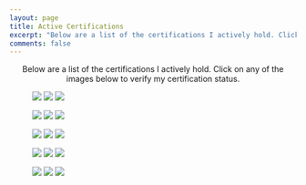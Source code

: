 ```yaml
---
layout: page
title: Active Certifications
excerpt: "Below are a list of the certifications I actively hold. Click on any of the images below to verify my certification status."
comments: false
---
```

<center>Below are a list of the certifications I actively hold. Click on any of the images below to verify my certification status.</center>
<figure class="fifth">
<a href="https://www.youracclaim.com/badges/45ab18e6-1431-4601-9353-c74d9e03baba/public_url"><img src="/assets/img/certified-information-systems-security-professional-cissp.png"></a>
<a href="https://www.youracclaim.com/badges/19f6cd58-9bda-467f-80a4-a46cf351af5f/public_url"><img src="/assets/img/certified-cloud-security-professional-ccsp.png"></a>
<a href="https://www.youracclaim.com/badges/65f5d524-0d66-4b2e-9c0b-e2ac5dc180f0/public_url"><img src="/assets/img/systems-security-certified-practitioner-sscp.png"></a>
</figure>
<figure class="fifth">
<a href="https://www.youracclaim.com/badges/3315df69-65d8-46e8-81e3-6b39c4aafb1d/public_url"><img src="/assets/img/giac-security-essentials-certification-gsec.png"></a>
<a href="https://www.youracclaim.com/badges/9dee7745-419d-41d0-85aa-a75c7c40c885/public_url"><img src="/assets/img/giac-certified-incident-handler-gcih.png"></a>
<a href="https://www.youracclaim.com/badges/7a183b5b-ab92-40c9-97ff-1f54ffedee06/public_url"><img src="/assets/img/giac-advisory-board.png"></a>
</figure>
<figure class="fifth">
<a href="https://www.youracclaim.com/badges/868c2935-c40b-4c52-9ac6-be66ef7ca36e/public_url"><img src="/assets/img/SecurityPlus-Logo-Certified-CE.png"></a>
<a href="https://www.youracclaim.com/badges/b73b2caa-d39a-4700-895d-527af34f44ae/public_url"><img src="/assets/img/NetworkPlus-Logo-Certified-CE.png"></a>
<a href="https://www.youracclaim.com/badges/f203cf59-f60f-4737-a0f0-2ad6c123cea2/public_url"><img src="/assets/img/Aplus-Logo-Certified-CE.png"></a>
</figure>
<figure class="fifth">
<a href="https://www.youracclaim.com/badges/3116913f-b8f4-4489-b1d7-2fedfc0196ba/public_url"><img src="/assets/img/ProjectPlus-Logo-Certified.png"></a>
<a href="https://www.youracclaim.com/badges/67d81255-a491-4a90-8e8f-e133ac258770/public_url"><img src="/assets/img/certified-associate-in-project-management-capm.png"></a>
<a href="https://www.youracclaim.com/badges/7fc98686-0352-45bd-bced-ba95bc880ac2/public_url"><img src="/assets/img/insightidr-certified-specialist.png"></a>
</figure>
<figure class="fifth">
<a href="https://www.youracclaim.com/badges/bb9d0b46-c0fc-4c94-9b7c-cd997f998d1a/public_url"><img src="/assets/img/insightvm-certified-administrator.png"></a>
<a href="https://aspen.eccouncil.org/VerifyBadge?type=certification&a=rr4Wn1EkFaNsoOBLE44UPMzbqTf6spF6DHIVIR4kb+8="><img src="/assets/img/ECES.png"></a>
<a href="https://aspen.eccouncil.org/VerifyBadge?type=certification&a=T9Q6uX0Oz9pHwFPlMuds6WjJsbK0Kdt1ONzGUMR5yQg="><img src="/assets/img/ECIH.png"></a>
</figure>
